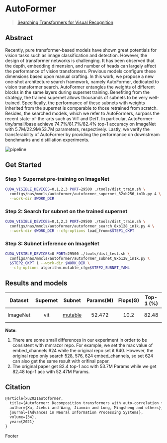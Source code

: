 # AutoFormer

> [Searching Transformers for Visual Recognition](https://arxiv.org/abs/2107.00651)

<!-- [ALGORITHM] -->

## Abstract

Recently, pure transformer-based models have shown
great potentials for vision tasks such as image classification and detection. However, the design of transformer networks is challenging. It has been observed that the depth,
embedding dimension, and number of heads can largely affect the performance of vision transformers. Previous models configure these dimensions based upon manual crafting. In this work, we propose a new one-shot architecture
search framework, namely AutoFormer, dedicated to vision
transformer search. AutoFormer entangles the weights of
different blocks in the same layers during supernet training. Benefiting from the strategy, the trained supernet allows thousands of subnets to be very well-trained. Specifically, the performance of these subnets with weights inherited from the supernet is comparable to those retrained
from scratch. Besides, the searched models, which we refer to AutoFormers, surpass the recent state-of-the-arts such
as ViT and DeiT. In particular, AutoFormer-tiny/small/base
achieve 74.7%/81.7%/82.4% top-1 accuracy on ImageNet
with 5.7M/22.9M/53.7M parameters, respectively. Lastly,
we verify the transferability of AutoFormer by providing
the performance on downstream benchmarks and distillation experiments.

![pipeline](/docs/en/imgs/model_zoo/autoformer/pipeline.png)

## Get Started

### Step 1: Supernet pre-training on ImageNet

```bash
CUDA_VISIBLE_DEVICES=0,1,2,3 PORT=29500 ./tools/dist_train.sh \
  configs/nas/mmcls/autoformer/autoformer_supernet_32xb256_in1k.py 4 \
  --work-dir $WORK_DIR
```

### Step 2: Search for subnet on the trained supernet

```bash
CUDA_VISIBLE_DEVICES=0,1,2,3 PORT=29500 ./tools/dist_train.sh \
  configs/nas/mmcls/autoformer/autoformer_search_8xb128_in1k.py 4 \
  --work-dir $WORK_DIR --cfg-options load_from=$STEP1_CKPT
```

### Step 3: Subnet inference on ImageNet

```bash
CUDA_VISIBLE_DEVICES=0 PORT=29500 ./tools/dist_test.sh \
  configs/nas/mmcls/autoformer/autoformer_subnet_8xb128_in1k.py \
  $STEP2_CKPT 1 --work-dir $WORK_DIR \
  --cfg-options algorithm.mutable_cfg=$STEP2_SUBNET_YAML
```

## Results and models

| Dataset  | Supernet |                                                                                                                                               Subnet                                                                                                                                                | Params(M) | Flops(G) | Top-1 (%) | Top-5 (%) |                     Config                      | Download                                                                                                                                                                    |     Remarks      |
| :------: | :------: | :-------------------------------------------------------------------------------------------------------------------------------------------------------------------------------------------------------------------------------------------------------------------------------------------------: | :-------: | :------: | :-------: | :-------: | :---------------------------------------------: | :-------------------------------------------------------------------------------------------------------------------------------------------------------------------------- | :--------------: |
| ImageNet |   vit    | [mutable](https://openmmlab-share.oss-cn-hangzhou.aliyuncs.com/mmrazor/v0.1/nas/spos/spos_shufflenetv2_subnet_8xb128_in1k/spos_shufflenetv2_subnet_8xb128_in1k_flops_0.33M_acc_73.87_20211222-454627be_mutable_cfg.yaml?versionId=CAEQHxiBgICw5b6I7xciIGY5MjVmNWFhY2U5MjQzN2M4NDViYzI2YWRmYWE1YzQx) |  52.472   |   10.2   |   82.48   |   95.99   | [config](./autoformer_supernet_32xb256_in1k.py) | [model](https://openmmlab-share.oss-cn-hangzhou.aliyuncs.com/mmrazor/x.pth) \| [log](https://openmmlab-share.oss-cn-hangzhou.aliyuncs.com/mmrazor/v0.1/nas/spos/x.log.json) | MMRazor searched |

**Note**:

1. There are some small differences in our experiment in order to be consistent with mmrazor repo. For example, we set the max value of embed_channels 624 while the original repo set it 640. However, the original repo only search 528, 576, 624 embed_channels, so set 624 can also get the same result with orifinal paper.
2. The original paper get 82.4 top-1 acc with 53.7M Params while we get 82.48 top-1 acc with 52.47M Params.

## Citation

```latex
@article{xu2021autoformer,
  title={Autoformer: Decomposition transformers with auto-correlation for long-term series forecasting},
  author={Xu, Jiehui and Wang, Jianmin and Long, Mingsheng and others},
  journal={Advances in Neural Information Processing Systems},
  volume={34},
  year={2021}
}
```

Footer
